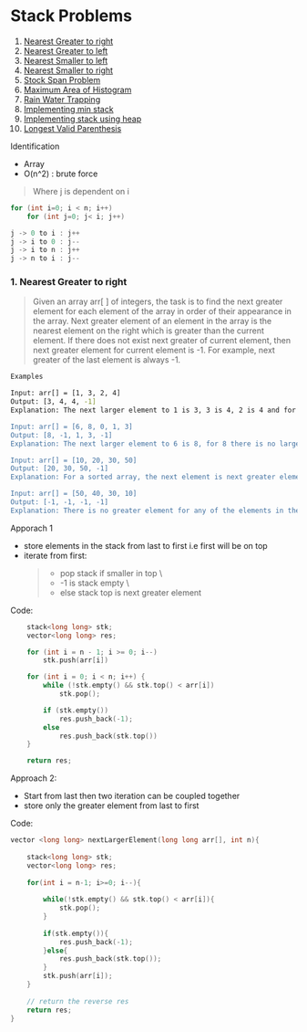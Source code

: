 # Stack Problems

1. [Nearest Greater to right](#1-nearest-greater-to-right)
1. [Nearest Greater to left](#2-nearest-greater-to-left)
1. [Nearest Smaller to left](#3-nearest-smaller-to-left)
1. [Nearest Smaller to right](#4-nearest-smaller-to-right)
1. [Stock Span Problem](#5-stock-span-problem)
1. [Maximum Area of Histogram](#6-maximum-area-of-histogram)
1. [Rain Water Trapping](#7-rain-water-trapping)
1. [Implementing min stack](#9-implementing-min-stack)
1. [Implementing stack using heap](#10-implementing-stack-using-heap)
1. [Longest Valid Parenthesis](#11-longest-valid-parenthesis)

Identification

* Array
* O(n^2) : brute force
> Where j is dependent on i
```cpp
for (int i=0; i < n; i++)
    for (int j=0; j< i; j++)

j -> 0 to i : j++
j -> i to 0 : j--
j -> i to n : j++
j -> n to i : j--
```

### 1. Nearest Greater to right
> Given an array arr[ ] of integers, the task is to find the next greater element for each element of the array in order of their appearance in the array. Next greater element of an element in the array is the nearest element on the right which is greater than the current element.
If there does not exist next greater of current element, then next greater element for current element is -1. For example, next greater of the last element is always -1.

```bash
Examples

Input: arr[] = [1, 3, 2, 4]
Output: [3, 4, 4, -1]
Explanation: The next larger element to 1 is 3, 3 is 4, 2 is 4 and for 4, since it doesn't exist, it is -1.

Input: arr[] = [6, 8, 0, 1, 3]
Output: [8, -1, 1, 3, -1]
Explanation: The next larger element to 6 is 8, for 8 there is no larger elements hence it is -1, for 0 it is 1 , for 1 it is 3 and then for 3 there is no larger element on right and hence -1.

Input: arr[] = [10, 20, 30, 50]
Output: [20, 30, 50, -1]
Explanation: For a sorted array, the next element is next greater element also except for the last element.

Input: arr[] = [50, 40, 30, 10]
Output: [-1, -1, -1, -1]
Explanation: There is no greater element for any of the elements in the array, so all are -1.
```

Apporach 1

* store elements in the stack from last to first i.e first will be on top
* iterate from first:
    >*  pop stack if smaller in top \
    >* -1 is stack empty \
    >*  else stack top is next greater element

Code: 
```cpp
    stack<long long> stk;
    vector<long long> res;

    for (int i = n - 1; i >= 0; i--)
        stk.push(arr[i])

    for (int i = 0; i < n; i++) {
        while (!stk.empty() && stk.top() < arr[i])
            stk.pop();

        if (stk.empty())
            res.push_back(-1);
        else
            res.push_back(stk.top())
    }

    return res;
```
Approach 2:

* Start from last then two iteration can be coupled together
* store only the greater element from last to first

Code: 
```cpp
vector <long long> nextLargerElement(long long arr[], int n){
    
    stack<long long> stk;
    vector<long long> res;
    
    for(int i = n-1; i>=0; i--){
        
        while(!stk.empty() && stk.top() < arr[i]){
            stk.pop();
        }
        
        if(stk.empty()){
            res.push_back(-1);
        }else{
            res.push_back(stk.top());
        }
        stk.push(arr[i]);
    }
    
    // return the reverse res
    return res;
}
```